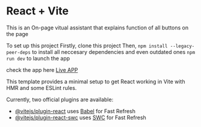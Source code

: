 # React + Vite

This is an On-page vitual assistant that explains function of all buttons on the page 

To set up this project
Firstly, clone this project
Then, ```npm install --legacy-peer-deps``` to install all neccesary dependencies and even outdated ones
```npm run dev``` to launch the app

check the app here
[Live APP](https://651c87e5d736b631c0eb7ef7--gilded-baklava-c2f9b2.netlify.app/)

This template provides a minimal setup to get React working in Vite with HMR and some ESLint rules.

Currently, two official plugins are available:

- [@vitejs/plugin-react](https://github.com/vitejs/vite-plugin-react/blob/main/packages/plugin-react/README.md) uses [Babel](https://babeljs.io/) for Fast Refresh
- [@vitejs/plugin-react-swc](https://github.com/vitejs/vite-plugin-react-swc) uses [SWC](https://swc.rs/) for Fast Refresh
